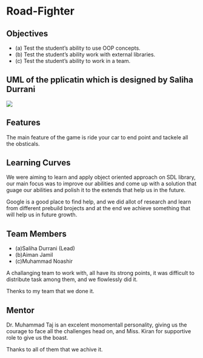 # Road-Fighter


## Objectives
* (a) Test the student’s ability to use OOP concepts.
* (b) Test the student’s ability work with external libraries.
* (c) Test the student’s ability to work in a team.

## UML of the pplicatin which is designed by Saliha Durrani
![](UML/Output/Road-Fighter.png.png)

## Features
The main feature of the game is ride your car to end point and tackele all the obsticals.

## Learning Curves
We were aiming to learn and apply object oriented approach on SDL library, our main focus was to improve our abilities and come up with a solution that guage our abilities and polish it to the extends that help us in the future.

Google is a good place to find help, and we did allot of research and learn from different prebuild brojects and at the end we achieve something that will help us in future growth.

## Team Members
* (a)Saliha Durrani (Lead)
* (b)Aiman Jamil
* (c)Muhammad Noashir

A challanging team to work with, all have its strong points, it was difficult to distribute task among them, and we flowlessly did it.

Thenks to my team that we done it.

## Mentor
Dr. Muhammad Taj is an excelent monomentall personality, giving us the courage to face all the challenges head on, and Miss. Kiran for supportive role to give us the boast.

Thanks to all of them that we achive it.